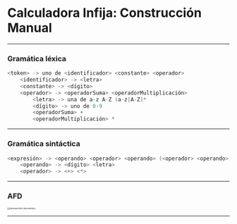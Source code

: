 # Calculadora Infija: Construcción Manual

---

### Gramática léxica

```c
<token> -> uno de <identificador> <constante> <operador>
    <identificador> -> <letra>
    <constante> -> <dígito>
    <operador> -> <operadorSuma> <operadorMultiplicación>
    	<letra> -> una de a-z A-Z (a-z|A-Z)*
    	<dígito> -> uno de 0-9
    	<operadorSuma> +
    	<operadorMultiplicación> *
```

---

### Gramática sintáctica

```c
<expresión> -> <operando> <operador> <operando> (<operador> <operando>)*
    <operando> -> <dígito> <letra>
    <operador> -> <+> <*>
```

---

### AFD

<img src="/06-CalcInfManual/imgs/afd.png" alt="Autómata finito determinístico" style="zoom:30%;" />

---

